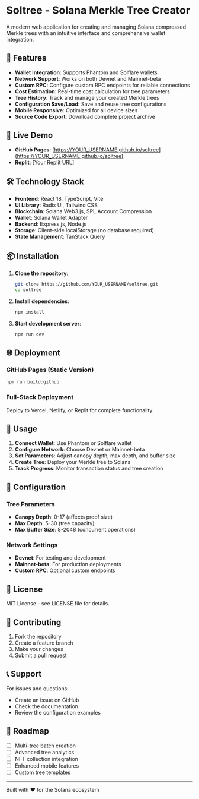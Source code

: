 # Soltree - Solana Merkle Tree Creator

A modern web application for creating and managing Solana compressed Merkle trees with an intuitive interface and comprehensive wallet integration.

## 🌟 Features

- **Wallet Integration**: Supports Phantom and Solflare wallets
- **Network Support**: Works on both Devnet and Mainnet-beta
- **Custom RPC**: Configure custom RPC endpoints for reliable connections
- **Cost Estimation**: Real-time cost calculation for tree parameters
- **Tree History**: Track and manage your created Merkle trees
- **Configuration Save/Load**: Save and reuse tree configurations
- **Mobile Responsive**: Optimized for all device sizes
- **Source Code Export**: Download complete project archive

## 🚀 Live Demo

- **GitHub Pages**: [https://YOUR_USERNAME.github.io/soltree](https://YOUR_USERNAME.github.io/soltree)
- **Replit**: [Your Replit URL]

## 🛠️ Technology Stack

- **Frontend**: React 18, TypeScript, Vite
- **UI Library**: Radix UI, Tailwind CSS
- **Blockchain**: Solana Web3.js, SPL Account Compression
- **Wallet**: Solana Wallet Adapter
- **Backend**: Express.js, Node.js
- **Storage**: Client-side localStorage (no database required)
- **State Management**: TanStack Query

## 📦 Installation

1. **Clone the repository**:
   ```bash
   git clone https://github.com/YOUR_USERNAME/soltree.git
   cd soltree
   ```

2. **Install dependencies**:
   ```bash
   npm install
   ```

3. **Start development server**:
   ```bash
   npm run dev
   ```

## 🌐 Deployment

### GitHub Pages (Static Version)
```bash
npm run build:github
```

### Full-Stack Deployment
Deploy to Vercel, Netlify, or Replit for complete functionality.

## 📱 Usage

1. **Connect Wallet**: Use Phantom or Solflare wallet
2. **Configure Network**: Choose Devnet or Mainnet-beta
3. **Set Parameters**: Adjust canopy depth, max depth, and buffer size
4. **Create Tree**: Deploy your Merkle tree to Solana
5. **Track Progress**: Monitor transaction status and tree creation

## 🔧 Configuration

### Tree Parameters
- **Canopy Depth**: 0-17 (affects proof size)
- **Max Depth**: 5-30 (tree capacity)
- **Max Buffer Size**: 8-2048 (concurrent operations)

### Network Settings
- **Devnet**: For testing and development
- **Mainnet-beta**: For production deployments
- **Custom RPC**: Optional custom endpoints

## 📄 License

MIT License - see LICENSE file for details.

## 🤝 Contributing

1. Fork the repository
2. Create a feature branch
3. Make your changes
4. Submit a pull request

## 📞 Support

For issues and questions:
- Create an issue on GitHub
- Check the documentation
- Review the configuration examples

## 🎯 Roadmap

- [ ] Multi-tree batch creation
- [ ] Advanced tree analytics
- [ ] NFT collection integration
- [ ] Enhanced mobile features
- [ ] Custom tree templates

---

Built with ❤️ for the Solana ecosystem